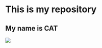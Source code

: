 # This is my repository
## My name is CAT

![](https://encrypted-tbn0.gstatic.com/images?q=tbn:ANd9GcT4NY5tkc4CkvqpJ8q9xOMMig4Iy8oLbKqXvA&usqp=CAU)

